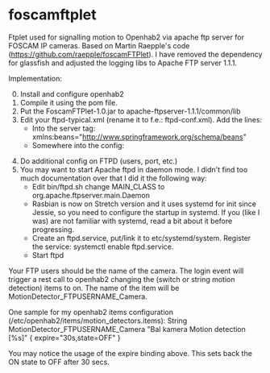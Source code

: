 # foscamftplet
Ftplet used for signalling motion to Openhab2 via apache ftp server for FOSCAM IP cameras. Based on Martin Raepple's code (https://github.com/raepple/foscamFTPlet).
I have removed the dependency for glassfish and adjusted the logging libs to Apache FTP server 1.1.1.

Implementation:

0. Install and configure openhab2
1. Compile it using the pom file.
2. Put the FoscamFTPlet-1.0.jar to apache-ftpserver-1.1.1/common/lib
3. Edit your ftpd-typical.xml (rename it to f.e.: ftpd-conf.xml). Add the lines:
	- Into the server tag: xmlns:beans="http://www.springframework.org/schema/beans"
	- Somewhere into the config: 
<ftplets>
	    <ftplet name="foscamftplet">
    		<beans:bean class="foscamftplet.FoscamFtplet">
    		</beans:bean>
	    </ftplet>
</ftplets>

4. Do additional config on FTPD (users, port, etc.)
5. You may want to start Apache ftpd in daemon mode. I didn't find too much documentation over that I did it the following way:
	- Edit bin/ftpd.sh change MAIN_CLASS to org.apache.ftpserver.main.Daemon
	- Rasbian is now on Stretch version and it uses systemd for init since Jessie, so you need to configure the startup in systemd. If you (like I was) are not familiar with systemd, read a bit about it before progressing.
	- Create an ftpd.service, put/link it to etc/systemd/system. Register the service: systemctl enable ftpd.service.
	- Start ftpd

Your FTP users should be the name of the camera. The login event will trigger a rest call to openhab2 changing the (switch or string motion detection) items to on. The name of the item will be MotionDetector_FTPUSERNAME_Camera.

One sample for my openhab2 items configuration (/etc/openhab2/items/motion_detectors.items):
String MotionDetector_FTPUSERNAME_Camera "Bal kamera Motion detection [%s]" <camera> { expire="30s,state=OFF" }

You may notice the usage of the expire binding above. This sets back the ON state to OFF after 30 secs.
